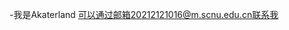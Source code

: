 -我是Akaterland
可以通过邮箱20212121016@m.scnu.edu.cn联系我

<!---
Akaterland/Akaterland is a ✨ special ✨ repository because its `README.md` (this file) appears on your GitHub profile.
You can click the Preview link to take a look at your changes.
--->
